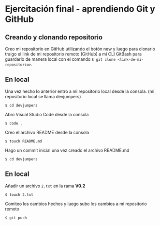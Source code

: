 # Ejercitación final - aprendiendo Git y GitHub

## Creando y clonando repositorio
Creo mi repositorio en GitHub utilizando el botón new y luego para clonarlo traigo el link de mi repositorio remoto (GitHub) a mi CLI GitBash para guardarlo de manera local con el comando `$ git clone <link-de-mi-repositorio>`.

## En local
Una vez hecho lo anterior entro a mi repositorio local desde la consola. (mi repositorio local se llama devjumpers)
``` 
$ cd devjumpers
```
Abro Visual Studio Code desde la consola
``` 
$ code .
```
Creo el archivo README desde la consola
``` 
$ touch README.md
```
Hago un commit inicial una vez creado el archivo README.md
``` 
$ cd devjumpers
```
## En local

Añadir un archivo `2.txt` en la rama **V0.2**
```
$ touch 2.txt
```
Comiteo los cambios hechos y luego subo los cambios a mi repositorio remoto
```
$ git push
```